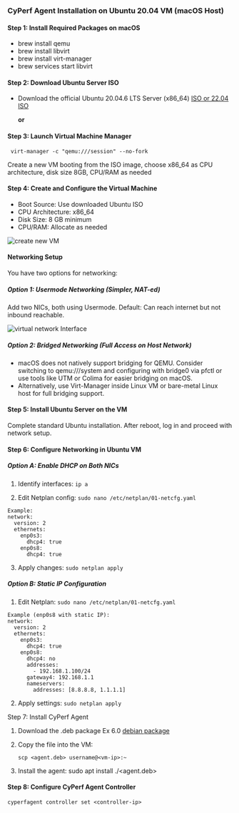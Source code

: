 ### CyPerf Agent Installation on Ubuntu 20.04 VM (macOS Host)

#### Step 1: Install Required Packages on macOS

- brew install qemu
- brew install libvirt
- brew install virt-manager
- brew services start libvirt

#### Step 2: Download Ubuntu Server ISO
- Download the official Ubuntu 20.04.6 LTS Server (x86_64) [ISO or 22.04 ISO](https://releases.ubuntu.com/focal/ubuntu-20.04.6-live-server-amd64.iso) 
  
  **or**

#### Step 3: Launch Virtual Machine Manager
``` virt-manager -c "qemu:///session" --no-fork```

Create a new VM booting from the ISO image, choose x86_64 as CPU architecture, disk size 8GB, CPU/RAM as needed

#### Step 4: Create and Configure the Virtual Machine

- Boot Source: Use downloaded Ubuntu ISO
- CPU Architecture: x86_64
- Disk Size: 8 GB minimum
- CPU/RAM: Allocate as needed

![create new VM](images/Picture1.png)
#### Networking Setup
You have two options for networking:

##### Option 1: Usermode Networking (Simpler, NAT-ed)
Add two NICs, both using Usermode. Default: Can reach internet but not inbound reachable.

 ![virtual network Interface](images/Picture2.png)

##### Option 2: Bridged Networking (Full Access on Host Network)

- macOS does not natively support bridging for QEMU. Consider switching to qemu:///system and configuring with bridge0 via pfctl or use tools like UTM or Colima for easier bridging on macOS.
- Alternatively, use Virt-Manager inside Linux VM or bare-metal Linux host for full bridging support.

#### Step 5: Install Ubuntu Server on the VM

Complete standard Ubuntu installation. After reboot, log in and proceed with network setup.

#### Step 6: Configure Networking in Ubuntu VM

##### Option A: Enable DHCP on Both NICs

1. Identify interfaces:
   ```ip a```

2. Edit Netplan config:
   ```sudo nano /etc/netplan/01-netcfg.yaml```
```
Example:
network:
  version: 2
  ethernets:
    enp0s3:
      dhcp4: true
    enp0s8:
      dhcp4: true
```
3. Apply changes:
   ```sudo netplan apply```

##### Option B: Static IP Configuration

1. Edit Netplan:
   ```sudo nano /etc/netplan/01-netcfg.yaml```
```
Example (enp0s8 with static IP):
network:
  version: 2
  ethernets:
    enp0s3:
      dhcp4: true
    enp0s8:
      dhcp4: no
      addresses:
        - 192.168.1.100/24
      gateway4: 192.168.1.1
      nameservers:
        addresses: [8.8.8.8, 1.1.1.1]
```
2. Apply settings:
   ```sudo netplan apply```

Step 7: Install CyPerf Agent

1. Download the .deb package Ex 6.0 [debian package](https://downloads.ixiacom.com/support/downloads_and_updates/public/KeysightCyPerf/releases/6.0/tiger_x86_64_ixos-8.50_combined_release_6.0.3.746.deb)
2. Copy the file into the VM:
   
   ```scp <agent.deb> username@<vm-ip>:~```
3. Install the agent:
   sudo apt install ./<agent.deb>

#### Step 8: Configure CyPerf Agent Controller
```cyperfagent controller set <controller-ip> ```
